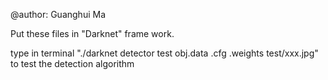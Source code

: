 @author: Guanghui Ma

Put these files in "Darknet" frame work.

type in terminal "./darknet detector test obj.data .cfg .weights test/xxx.jpg" to test the detection algorithm
